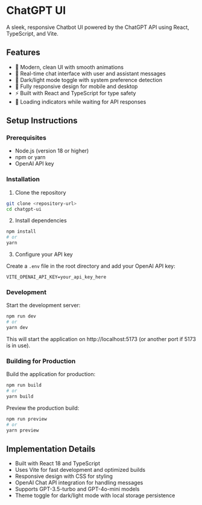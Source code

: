 # ChatGPT UI

A sleek, responsive Chatbot UI powered by the ChatGPT API using React, TypeScript, and Vite.

## Features

- 🎨 Modern, clean UI with smooth animations
- 💬 Real-time chat interface with user and assistant messages
- 🌙 Dark/light mode toggle with system preference detection
- 📱 Fully responsive design for mobile and desktop
- ⚡ Built with React and TypeScript for type safety
- 🔄 Loading indicators while waiting for API responses

## Setup Instructions

### Prerequisites

- Node.js (version 18 or higher)
- npm or yarn
- OpenAI API key

### Installation

1. Clone the repository
```bash
git clone <repository-url>
cd chatgpt-ui
```

2. Install dependencies
```bash
npm install
# or
yarn
```

3. Configure your API key

Create a `.env` file in the root directory and add your OpenAI API key:
```
VITE_OPENAI_API_KEY=your_api_key_here
```

### Development

Start the development server:
```bash
npm run dev
# or
yarn dev
```

This will start the application on http://localhost:5173 (or another port if 5173 is in use).

### Building for Production

Build the application for production:
```bash
npm run build
# or
yarn build
```

Preview the production build:
```bash
npm run preview
# or
yarn preview
```

## Implementation Details

- Built with React 18 and TypeScript
- Uses Vite for fast development and optimized builds
- Responsive design with CSS for styling
- OpenAI Chat API integration for handling messages
- Supports GPT-3.5-turbo and GPT-4o-mini models
- Theme toggle for dark/light mode with local storage persistence
